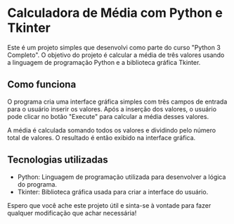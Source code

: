 # Calculadora de Média com Python e Tkinter

Este é um projeto simples que desenvolvi como parte do curso "Python 3 Completo". O objetivo do projeto é calcular a média de três valores usando a linguagem de programação Python e a biblioteca gráfica Tkinter.

## Como funciona

O programa cria uma interface gráfica simples com três campos de entrada para o usuário inserir os valores. Após a inserção dos valores, o usuário pode clicar no botão "Execute" para calcular a média desses valores.

A média é calculada somando todos os valores e dividindo pelo número total de valores. O resultado é então exibido na interface gráfica.

## Tecnologias utilizadas

- Python: Linguagem de programação utilizada para desenvolver a lógica do programa.
- Tkinter: Biblioteca gráfica usada para criar a interface do usuário.

Espero que você ache este projeto útil e sinta-se à vontade para fazer qualquer modificação que achar necessária!
